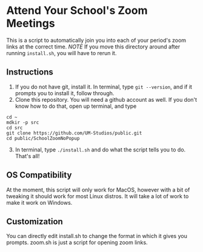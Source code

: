 # Attend Your School's Zoom Meetings

This is a script to automatically join you into each of your period's zoom links at the correct time. 
*NOTE* If you move this directory around after running `install.sh`, you will have to rerun it.

## Instructions

1. If you do not have git, install it. In terminal, type `git --version`, and if it prompts you to install it, follow through.
2. Clone this repository. You will need a github account as well. If you don't know how to do that, open up terminal, and type
```
cd ~
mdkir -p src
cd src
git clone https://github.com/UM-Studios/public.git
cd public/SchoolZoomNoPopup
```
3. In terminal, type `./install.sh` and do what the script tells you to do. That's all!

## OS Compatibility

At the moment, this script will only work for MacOS, however with a bit of tweaking it should work for most Linux distros. It will take a lot of work to make it work on Windows.

## Customization

You can directly edit install.sh to change the format in which it gives you prompts. zoom.sh is just a script for opening zoom links.
